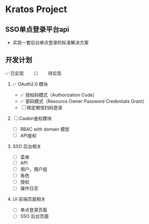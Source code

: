 # Kratos Project

## SSO单点登录平台api

* 实现一套后台单点登录的标准解决方案

## 开发计划
✅ 已实现&emsp;&emsp; ☐ &emsp;&emsp;️待实现

1. ✅ OAuth2.0 模块
    * ✅ 授权码模式（Authorization Code）
    * ✅ 密码模式（Resource Owner Password Credentials Grant）
    * ☐  绑定微信扫码登录

2. ☐  Casbin鉴权模块
   * ☐ RBAC with domain 模型
   * ☐ API鉴权

3. SSO 后台相关
   * ☐ 菜单
   * ☐ API
   * ☐ 用户，用户组
   * ☐ 角色
   * ☐ 授权
   * ☐ 操作日志

4. UI 前端页面相关
   * ☐ 单点登录页面
   * ☐ SSO 后台页面